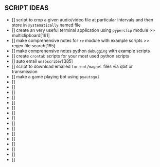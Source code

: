 ## SCRIPT IDEAS
- [] script to crop a given audio/video file at particular intervals and then store in `systematically` named file
- [] create an very useful terminal application using `pyperclip` module >> multiclipboard[191]
- [] make comprehensive notes for `re` module with example scripts >> regex file search[195]
- [] make comprehensive notes python `debugging` with example scripts
- [] create `crontab` scripts for your most used python scripts
- [] auto email `unsbscriber`[385]
- [] script to download emailed `torrent/magnet` files via qbit or transmission
- [] make a game playing bot using `pyautogui`
- [] 
- [] 
- [] 
- [] 
- [] 
- [] 
- [] 
- [] 
- [] 
- [] 
- [] 
- [] 
- [] 
- [] 
- [] 
- [] 